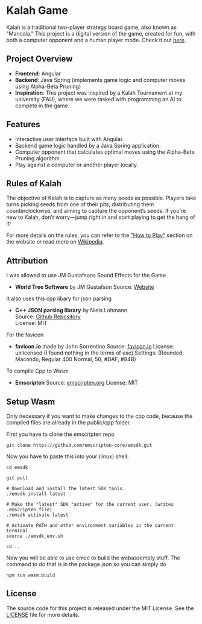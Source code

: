 # Kalah Game

Kalah is a traditional two-player strategy board game, also known as "Mancala." This project is a digital version of the game, created for fun, with both a computer opponent and a human player mode. Check it out [here](https://ingosternberg.github.io/fe-kalah/start).

## Project Overview

- **Frontend**: Angular
- **Backend**: Java Spring (implements game logic and computer moves using Alpha-Beta Pruning)
- **Inspiration**: This project was inspired by a Kalah Tournament at my university (FAU), where we were tasked with programming an AI to compete in the game.

## Features

- Interactive user interface built with Angular.
- Backend game logic handled by a Java Spring application.
- Computer opponent that calculates optimal moves using the Alpha-Beta Pruning algorithm.
- Play against a computer or another player locally.

## Rules of Kalah

The objective of Kalah is to capture as many seeds as possible. Players take turns picking seeds from one of their pits, distributing them counterclockwise, and aiming to capture the opponent’s seeds. If you're new to Kalah, don’t worry—jump right in and start playing to get the hang of it!

For more details on the rules, you can refer to the ["How to Play"](https://ingosternberg.github.io/fe-kalah/tutorial) section on the website or read more on [Wikipedia](https://en.wikipedia.org/wiki/Kalah).

## Attribution

I was allowed to use JM Gustafsons Sound Effects for the Game
- **World Tree Software** by JM Gustafson
  Source: [Website](https://www.worldtreesoftware.com/)

It also uses this cpp libary for json parsing
- **C++ JSON parsing library** by Niels Lohmann  
  Source: [Github Repository](https://github.com/nlohmann/json/tree/develop)  
  License: MIT

For the favicon
- **favicon.io** made by John Sorrentino
  Source: [favicon.io](https://favicon.io/favicon-generator/)
  License: unlicensed (I found nothing in the terms of use)
  Settings: (Rounded, Macondo, Regular 400 Normal, 50, #DAF, #84B)

To compile Cpp to Wasm
- **Emscripten** 
  Source: [emscripten.org](https://emscripten.org)
  License: MIT

## Setup Wasm

Only necessary if you want to make changes to the cpp code, because the compiled files are already in the public/cpp folder.

First you have to clone the emscripten repo
```
git clone https://github.com/emscripten-core/emsdk.git
```

Now you have to paste this into your (linux) shell:
```
cd emsdk

git pull

# Download and install the latest SDK tools.
./emsdk install latest

# Make the "latest" SDK "active" for the current user. (writes .emscripten file)
./emsdk activate latest

# Activate PATH and other environment variables in the current terminal
source ./emsdk_env.sh

cd ..
```

Now you will be able to use emcc to build the webassembly stuff. The command to do that is in the package.json so you can simply do
```
npm run wasm:build
```

## License

The source code for this project is released under the MIT License. See the [LICENSE](LICENSE) file for more details.
